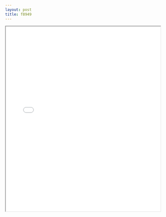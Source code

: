 ```yaml
---
layout: post
title: f8949
---
```


<div class="pdf-container">
<iframe src="/ea/assets/pdfs/forms/f8949.pdf" height="600" width="100%" allowFullScreen="true"></iframe>
</div>

